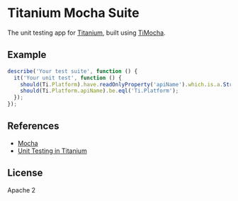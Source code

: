 # Titanium Mocha Suite

The unit testing app for [Titanium](https://github.com/tidev/titanium_mobile), built using [TiMocha](https://github.com/tonylukasavage/ti-mocha).

## Example

```js
describe('Your test suite', function () {
  it('Your unit test', function () {
    should(Ti.Platform).have.readOnlyProperty('apiName').which.is.a.String();
    should(Ti.Platform.apiName).be.eql('Ti.Platform');
  });
});
```

## References

- [Mocha](https://github.com/mochajs/mocha)
- [Unit Testing in Titanium](https://github.com/tidev/titanium_mobile/#unit-tests)

## License

Apache 2
